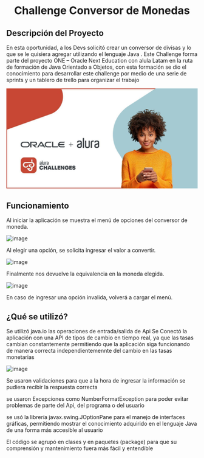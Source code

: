 <h1 align="center"> Challenge Conversor de Monedas </h1>



## Descripción del Proyecto
En esta oportunidad, a los Devs  solicitó crear un conversor de divisas  y lo que se le quisiera agregar  utilizando el lenguaje Java .
Este Challenge  forma parte del proyecto ONE – Oracle Next Education con alula Latam en la ruta de formación de  Java Orientado a Objetos, con esta formación se dio el conocimiento para desarrollar  este challenge por medio de  una serie de sprints y  un tablero de trello para organizar el trabajo

![Challenge Oracle Next Education + Alura Banner](https://raw.githubusercontent.com/EduardoUT/ConversorMoneda-ONE-Alura_Challenge/master/src/Imagenes/challengeImage.jpg)

## Funcionamiento
Al iniciar la aplicación se muestra el menú de opciones del conversor de moneda.

![image](https://i.ibb.co/V3LcNxj/menu.png)

Al elegir una opción, se solicita ingresar el valor a convertir.

![image](https://i.ibb.co/61FvhRt/opcion.png)

Finalmente nos devuelve la equivalencia en la moneda elegida.

![image](https://i.ibb.co/yFP16XV/valor.png)

En caso de ingresar una opción invalida, volverá a cargar el menú.

### <h2>¿Qué se utilizó? </h2>

Se utilizó java.io las operaciones de entrada/salida de Api
Se Conectó la aplicación con una API de tipos de cambio en tiempo real, ya que las tasas cambian constantemente permitiendo que la aplicación siga funcionando de manera correcta independientemennte del  cambio en las tasas  monetarias

![image](https://user-images.githubusercontent.com/94869227/175204627-89f42e4b-7d02-4ff2-81db-8553204c0936.png)

Se usaron validaciones para que a la hora de ingresar la información se  pudiera recibir la respuesta correcta

se  usaron Excepciones como NumberFormatException para poder evitar problemas de parte del Api, del programa o del usuario

se usó  la librería  javax.swing.JOptionPane para el manejo de interfaces gráficas, permitiendo mostrar el conocimiento adquirido en el lenguaje Java de una forma más accesible al usuario

El código  se agrupó en clases y en paquetes (package) para que su comprensión  y mantenimiento fuera más fácil y entendible  
